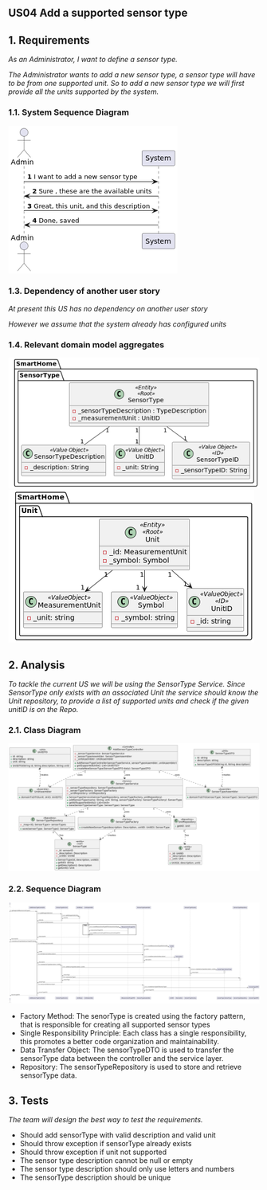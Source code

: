 ## US04 Add a supported sensor type

## 1. Requirements
_As an Administrator, I want to define a sensor type._

_The Administrator wants to add a new sensor type, a sensor type will have to be from one supported unit. So to add a new sensor type we will first provide all the units supported by the system._

### 1.1. System Sequence Diagram
![System Sequence Diagram](./artifacts/US04SSD.png)

### 1.3. Dependency of another user story
_At present this US has no dependency on another user story_

_However we assume that the system already has configured units_
### 1.4. Relevant domain model aggregates
![SensorType](../../../docs/general/agreggateModels/sensorTypeAggregate.png)
![Unit](../../../docs/general/agreggateModels/Unit.png)

## 2. Analysis
_To tackle the current US we will be using the SensorType Service. Since SensorType only exists with an associated Unit the service should know the 
Unit repository, to provide a list of supported units and check if the given unitID is on the Repo._
### 2.1. Class Diagram
![ClassDiagram](./artifacts/US04CD.png)
### 2.2. Sequence Diagram
![SequenceDiagram](./artifacts/US04SD.png)

- Factory Method: The senorType is created using the factory pattern, that is responsible for creating all supported sensor types
- Single Responsibility Principle: Each class has a single responsibility, this promotes a better code organization and maintainability.
- Data Transfer Object: The sensorTypeDTO is used to transfer the sensorType data between the controller and the service layer.
- Repository: The sensorTypeRepository is used to store and retrieve sensorType data.

## 3. Tests
_The team will design the best way to test the requirements._

- Should add sensorType with valid description and valid unit
- Should throw exception if sensorType already exists
- Should throw exception if unit not supported
- The sensor type description cannot be null or empty
- The sensor type description should only use letters and numbers
- The sensorType description should be unique